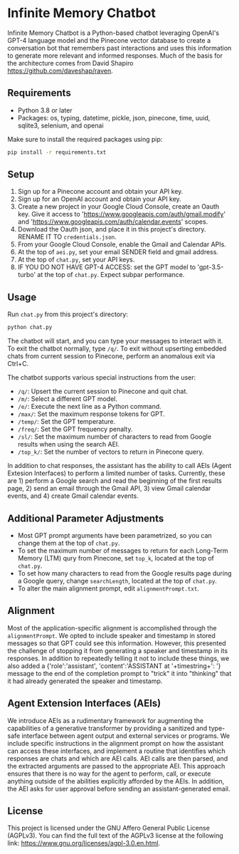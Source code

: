 # Infinite Memory Chatbot

Infinite Memory Chatbot is a Python-based chatbot leveraging OpenAI's GPT-4 language model and the Pinecone vector database to create a conversation bot that remembers past interactions and uses this information to generate more relevant and informed responses. Much of the basis for the architecture comes from David Shapiro https://github.com/daveshap/raven.

## Requirements

- Python 3.8 or later
- Packages: os, typing, datetime, pickle, json, pinecone, time, uuid, sqlite3, selenium, and openai

Make sure to install the required packages using pip:

```bash
pip install -r requirements.txt
```

## Setup

1. Sign up for a Pinecone account and obtain your API key.
2. Sign up for an OpenAI account and obtain your API key.
3. Create a new project in your Google Cloud Console, create an Oauth key. Give it access to 'https://www.googleapis.com/auth/gmail.modify' and 'https://www.googleapis.com/auth/calendar.events' scopes.
4. Download the Oauth json, and place it in this project's directory. RENAME IT TO `credentials.json`.
5. From your Google Cloud Console, enable the Gmail and Calendar APIs.
6. At the top of `aei.py`, set your email SENDER field and gmail address.
7. At the top of `chat.py`, set your API keys.
8. IF YOU DO NOT HAVE GPT-4 ACCESS: set the GPT model to 'gpt-3.5-turbo' at the top of `chat.py`. Expect subpar performance.

## Usage

Run `chat.py` from this project's directory:

```bash
python chat.py
```

The chatbot will start, and you can type your messages to interact with it. To exit the chatbot normally, type `/q/`. To exit without upserting embedded chats from current session to Pinecone, perform an anomalous exit via Ctrl+C.

The chatbot supports various special instructions from the user:

- `/q/`: Upsert the current session to Pinecone and quit chat.
- `/m/`: Select a different GPT model.
- `/e/`: Execute the next line as a Python command.
- `/max/`: Set the maximum response tokens for GPT.
- `/temp/`: Set the GPT temperature.
- `/freq/`: Set the GPT frequency penalty.
- `/sl/`: Set the maximum number of characters to read from Google results when using the search AEI.
- `/top_k/`: Set the number of vectors to return in Pinecone query.

In addition to chat responses, the assistant has the ability to call AEIs (Agent Extesion Interfaces) to perform a limited number of tasks. Currently, these are 1) perform a Google search and read the beginning of the first results page, 2) send an email through the Gmail API, 3) view Gmail calendar events, and 4) create Gmail calendar events.

## Additional Parameter Adjustments

- Most GPT prompt arguments have been parametrized, so you can change them at the top of `chat.py`.
- To set the maximum number of messages to return for each Long-Term Memory (LTM) qury from Pinecone, set `top_k`, located at the top of `chat.py`.
- To set how many characters to read from the Google results page during a Google query, change `searchLength`, located at the top of `chat.py`.
- To alter the main alignment prompt, edit `alignmentPrompt.txt`.

## Alignment

Most of the application-specific alignment is accomplished through the `alignmentPrompt`. We opted to include speaker and timestamp in stored messages so that GPT could see this information. However, this presented the challenge of stopping it from generating a speaker and timestamp in its responses. In addition to repeatedly telling it not to include these things, we also added a {'role':'assistant', 'content':'ASSISTANT at '+timestring+': '} message to the end of the completion prompt to "trick" it into "thinking" that it had already generated the speaker and timestamp.

## Agent Extension Interfaces (AEIs)

We introduce AEIs as a rudimentary framework for augmenting the capabilities of a generative transformer by providing a sanitized and type-safe interface between agent output and external services or programs. We include specific instructions in the alignment prompt on how the assistant can access these interfaces, and implement a routine that identifies which responses are chats and which are AEI calls. AEI calls are then parsed, and the extracted arguments are passed to the appropriate AEI. This approach ensures that there is no way for the agent to perform, call, or execute anything outside of the abilities explicitly afforded by the AEIs. In addition, the AEI asks for user approval before sending an assistant-generated email.

## License

This project is licensed under the GNU Affero General Public License (AGPLv3). You can find the full text of the AGPLv3 license at the following link: https://www.gnu.org/licenses/agpl-3.0.en.html.
